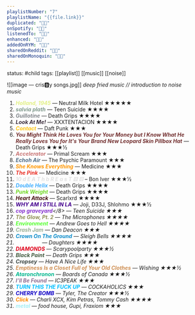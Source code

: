 ```yaml
---
playlistNumber: "7"
playlistName: "{{file.link}}"
duplicated: "👍🏻"
onSpotify: "👍🏻"
listenedTo: "👍🏻"
enhanced: "👍🏻"
addedOnRYM: "👍🏻"
sharedOnReddit: "👍🏻"
sharedOnMonoquin: "👍🏻"
---
```

status: #child 
tags: [[playlist]] [[music]] [[noise]] 

![[image — cris🅱️y songs.jpg]]
*deep fried music // introduction to noise music*

1. <b><i><span style="color:#E2F086">Holland, 1945</span></b></i> — Neutral Milk Hotel ★★★★★
2. <b><i><span style="color:#809A8D">salvia plath</span></b></i> — Teen Suicide ★★★★
3. <b><i><span style="color:#83888C">Guillotine</span></b></i> — Death Grips ★★★★
4. <b><i><span style="color:#3C2F3D">Look At Me!</span></b></i> — XXXTENTACION ★★★★
5. <b><i><span style="color:#FFC616">Contact</span></b></i> — Daft Punk ★★★
6. <b><i><span style="color:#743232">You Might Think He Loves You for Your Money but I Know What He Really Loves You for It's Your Brand New Leopard Skin Pillbox Hat</span></b></i> — Death Grips ★★★½
7. <b><i><span style="color:#C97676">Accelerator</span></b></i> — Primal Scream ★★★
8. <b><i><span style="color:#516D86">Echoh Air</span></b></i> — The Psychic Paramount ★★★
9. <b><i><span style="color:#FF9700">She Knows Everything</span></b></i> — Medicine ★★★
10. <b><i><span style="color:#EA3026">The Pink</span></b></i> — Medicine ★★★
11. <b><i><span style="color:#E1E1E1">10 d E A T h b R E a s T ⚄ ⚄</span></b></i> – Bon Iver ★★★½
12. <b><i><span style="color:#44B0FF">Double Helix</span></b></i> — Death Grips ★★★★
13. <b><i><span style="color:#72D828">Punk Weight</span></b></i> — Death Grips ★★★★
14. <b><i><span style="color:#451212">Heart Attack</span></b></i> — Scarlxrd ★★★★
15. <b><i><span style="color:#45038F">WHY AM I STILL IN LA</span></b></i> — Joji, D33J, Shlohmo ★★★½ 
16. <b><i><span style="color:#8733CD">cop graveyard</span></b></8> — Teen Suicide ★★★
17. <b><i><span style="color:#919059">The Glow, Pt. 2</span></b></i> — The Microphones ★★★★
18. <b><i><span style="color:#53FF2E">Environment</span></b></i> — Andrew Goes to Hell ★★★★
19. <b><i><span style="color:#9AAF96">Crash Jam</span></b></i> — Dan Deacon ★★★
20. <b><i><span style="color:#0E8DCB">Crown On The Ground</span></b></i> — Sleigh Bells ★★★★
21. <b><i><span style="color:#FFFFFF">City Song</span></b></i> — Daughters ★★★★
22. <b><i><span style="color:#DF001A">DIAMONDS</span></b></i> — Scarypoolparty ★★★½
23. <b><i><span style="color:#445B40">Black Paint</span></b></i> — Death Grips ★★★
24. <b><i><span style="color:#3D4844">Cropsey</span></b></i> — Have A Nice Life ★★★
25. <b><i><span style="color:#CF9055">Emptiness Is a Closet Full of Your Old Clothes</span></b></i> — Wishing ★★★½
26. <b><i><span style="color:#03B78E">Ataronchronon</span></b></i> — Boards of Canada ★★★½
27. <b><i><span style="color:#8E7094">I’ll Be Found</span></b></i> — IC3PEAK ★★★
28. <b><i><span style="color:#00BFFF">TURN THIS THE FUCK UP</span></b></i> — COCKAHOLICS ★★★
29. <b><i><span style="color:#1000C6">CHERRY BOMB</span></b></i> — Tyler, The Creator ★★★½
30. <b><i><span style="color:#FF8900">Click</span></b></i> — Charli XCX, Kim Petras, Tommy Cash ★★★★ 
31. <b><i><span style="color:#A5EFF5">metal</span></b></i> — food house, Gupi, Fraxiom ★★★